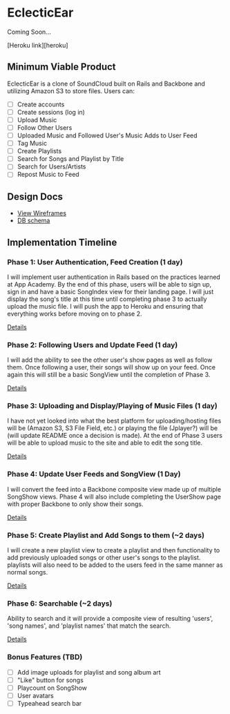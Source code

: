 # EclecticEar

Coming Soon...

[Heroku link][heroku]

## Minimum Viable Product
EclecticEar is a clone of SoundCloud built on Rails and Backbone and
utilizing Amazon S3 to store files. Users can:

- [ ] Create accounts
- [ ] Create sessions (log in)
- [ ] Upload Music
- [ ] Follow Other Users
- [ ] Uploaded Music and Followed User's Music Adds to User Feed
- [ ] Tag Music
- [ ] Create Playlists
- [ ] Search for Songs and Playlist by Title
- [ ] Search for Users/Artists
- [ ] Repost Music to Feed

## Design Docs
* [View Wireframes][views]
* [DB schema][schema]

[views]: ./docs/views.md
[schema]: ./docs/schema.md

## Implementation Timeline

### Phase 1: User Authentication, Feed Creation (1 day)
I will implement user authentication in Rails based on the practices learned at
App Academy. By the end of this phase, users will be able to sign up, sign in
and have a basic SongIndex view for their landing page. I will just display the
song's title at this time until completing phase 3 to actually upload the music
file. I will push the app to Heroku and ensuring that everything works before
moving on to phase 2.

[Details][phase-one]

### Phase 2: Following Users and Update Feed (1 day)
I will add the ability to see the other user's show pages as well as follow them.
Once following a user, their songs will show up on your feed.  Once again this
will still be a basic SongView until the completion of Phase 3.

[Details][phase-two]

### Phase 3: Uploading and Display/Playing of Music Files (1 day)
I have not yet looked into what the best platform for uploading/hosting files will
be (Amazon S3, S3 File Field, etc.) or playing the file (Jplayer?) will be (will
update README once a decision is made). At the end of Phase 3 users will be able
to upload music to the site and able to edit the song title.

[Details][phase-three]

### Phase 4: Update User Feeds and SongView (1 Day)
I will convert the feed into a Backbone composite view made up of multiple
SongShow views.  Phase 4 will also include completing the UserShow page with
proper Backbone to only show their songs.  


[Details][phase-four]

### Phase 5: Create Playlist and Add Songs to them (~2 days)
I will create a new playlist view to create a playlist and then functionality
to add previously uploaded songs or other user's songs to the playlist.  playlists
will also need to be added to the users feed in the same manner as normal songs.

[Details][phase-five]

### Phase 6: Searchable (~2 days)
Ability to search and it will provide a composite view of resulting 'users',
'song names', and 'playlist names' that match the search.

[Details][phase-six]

### Bonus Features (TBD)
- [ ] Add image uploads for playlist and song album art
- [ ] "Like" button for songs
- [ ] Playcount on SongShow
- [ ] User avatars
- [ ] Typeahead search bar

[phase-one]: ./docs/phases/phase1.md
[phase-two]: ./docs/phases/phase2.md
[phase-three]: ./docs/phases/phase3.md
[phase-four]: ./docs/phases/phase4.md
[phase-five]: ./docs/phases/phase5.md
[phase-six]: ./docs/phases/phase6.md
